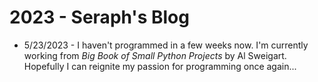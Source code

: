 # 2023 - Seraph's Blog 

- 5/23/2023 - I haven't programmed in a few weeks now. I'm currently working from _Big Book of Small Python Projects_ by Al Sweigart. Hopefully I can reignite my passion for programming once again...  

